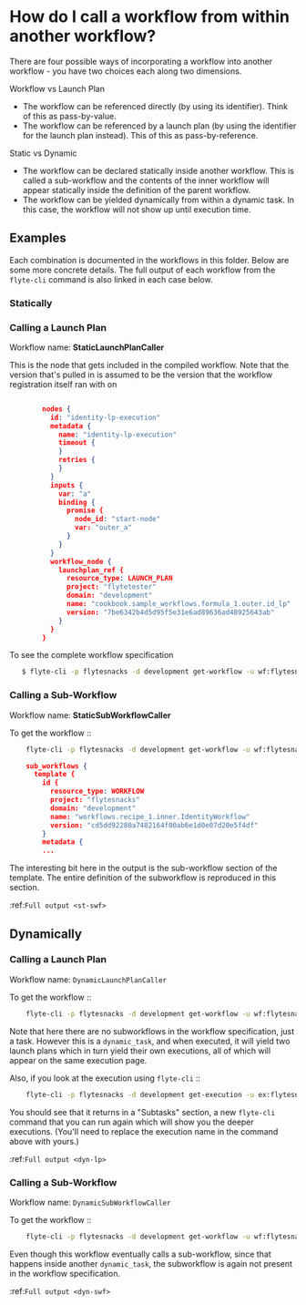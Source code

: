 # How do I call a workflow from within another workflow?

There are four possible ways of incorporating a workflow into another workflow - you have two choices each along two dimensions.

Workflow vs Launch Plan
  * The workflow can be referenced directly (by using its identifier). Think of this as pass-by-value.
  * The workflow can be referenced by a launch plan (by using the identifier for the launch plan instead). This of this as pass-by-reference.

Static vs Dynamic
  * The workflow can be declared statically inside another workflow. This is called a sub-workflow and the contents of the inner workflow will appear statically inside the definition of the parent workflow.
  * The workflow can be yielded dynamically from within a dynamic task. In this case, the workflow will not show up until execution time.

## Examples

Each combination is documented in the workflows in this folder. Below are some more concrete details. The full output of each workflow from the ``flyte-cli`` command is also linked in each case below.

### Statically

### Calling a Launch Plan

Workflow name: **StaticLaunchPlanCaller**

This is the node that gets included in the compiled workflow. Note that the version that's pulled in is assumed to be the version that the workflow registration itself ran with on

```json

        nodes {
          id: "identity-lp-execution"
          metadata {
            name: "identity-lp-execution"
            timeout {
            }
            retries {
            }
          }
          inputs {
            var: "a"
            binding {
              promise {
                node_id: "start-node"
                var: "outer_a"
              }
            }
          }
          workflow_node {
            launchplan_ref {
              resource_type: LAUNCH_PLAN
              project: "flytetester"
              domain: "development"
              name: "cookbook.sample_workflows.formula_1.outer.id_lp"
              version: "7be6342b4d5d95f5e31e6ad89636ad48925643ab"
            }
          }
        }
```

To see the complete workflow specification
```bash
   $ flyte-cli -p flytesnacks -d development get-workflow -u wf:flytesnacks:development:workflows.recipe_1.outer.StaticLaunchPlanCaller:<sha>
```

### Calling a Sub-Workflow

Workflow name: **StaticSubWorkflowCaller**

To get the workflow ::

```bash
    flyte-cli -p flytesnacks -d development get-workflow -u wf:flytesnacks:development:workflows.recipe_1.outer.StaticSubWorkflowCaller:<sha>
```

```json
    sub_workflows {
      template {
        id {
          resource_type: WORKFLOW
          project: "flytesnacks"
          domain: "development"
          name: "workflows.recipe_1.inner.IdentityWorkflow"
          version: "cd5dd92280a7482164f00ab6e1d0e07d20e5f4df"
        }
        metadata {
        ...
```

The interesting bit here in the output is the sub-workflow section of the template.  The entire definition of the subworkflow is reproduced in this section.

:ref:`Full output <st-swf>`


## Dynamically

### Calling a Launch Plan

Workflow name: ``DynamicLaunchPlanCaller``

To get the workflow ::

```bash
    flyte-cli -p flytesnacks -d development get-workflow -u wf:flytesnacks:development:workflows.recipe_1.outer.DynamicLaunchPlanCaller:<sha>
```

Note that here there are no subworkflows in the workflow specification, just a task. However this is a ``dynamic_task``, and when executed, it will yield two launch plans which in turn yield their own executions, all of which will appear on the same execution page.

Also, if you look at the execution using ``flyte-cli`` ::

```bash
    flyte-cli -p flytesnacks -d development get-execution -u ex:flytesnacks:development:hmi4y7so5j
```

You should see that it returns in a "Subtasks" section, a new ``flyte-cli`` command that you can run again which will show you the deeper executions. (You'll need to replace the execution name in the command above with yours.)

:ref:`Full output <dyn-lp>`

### Calling a Sub-Workflow

Workflow name: ``DynamicSubWorkflowCaller``

To get the workflow ::

```bash
    flyte-cli -p flytesnacks -d development get-workflow -u wf:flytesnacks:development:sample_workflows.formula_1.outer.DynamicSubWorkflowCaller:4fffbe68d0cb37c8b43e17fa214bbfb4a6ae416e
```

Even though this workflow eventually calls a sub-workflow, since that happens inside another ``dynamic_task``, the subworkflow is again not present in the workflow specification.

:ref:`Full output <dyn-swf>`

